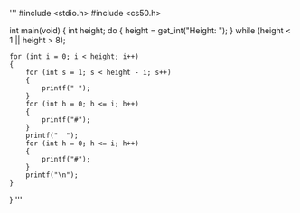 '''
#include <stdio.h>
#include <cs50.h>

int main(void)
{
    int height;
    do
    {
        height = get_int("Height: ");
    }
    while (height < 1 || height > 8);

    for (int i = 0; i < height; i++)
    {
        for (int s = 1; s < height - i; s++)
        {
            printf(" ");
        }
        for (int h = 0; h <= i; h++)
        {
            printf("#");
        }
        printf("  ");
        for (int h = 0; h <= i; h++)
        {
            printf("#");
        }
        printf("\n");
    }

}
'''